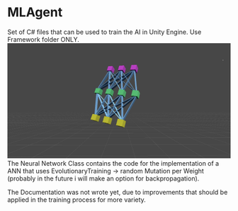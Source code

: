 # MLAgent
Set of C# files that can be used to train the AI in Unity Engine.
Use Framework folder ONLY.
![Image](NNPNG.png)
The Neural Network Class contains the code for the implementation of a ANN that uses EvolutionaryTraining -> random Mutation per Weight (probably in the future i will make an option for backpropagation).

The Documentation was not wrote yet, due to improvements that should be applied in the training process for more variety.

